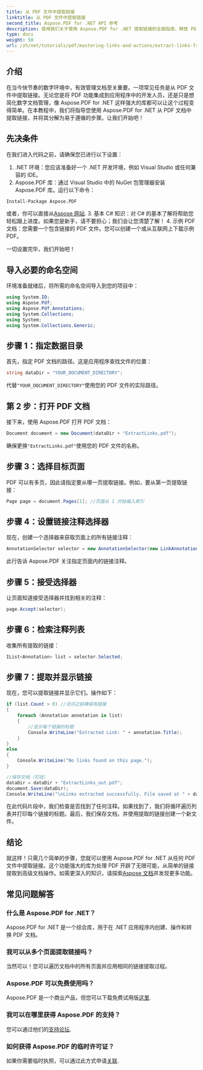 ```yaml
---
title: 从 PDF 文件中提取链接
linktitle: 从 PDF 文件中提取链接
second_title: Aspose.PDF for .NET API 参考
description: 使用我们关于使用 Aspose.PDF for .NET 提取链接的全面指南，释放 PDF 文档操作的潜力。本教程提供了详细的分步说明。
type: docs
weight: 50
url: /zh/net/tutorials/pdf/mastering-links-and-actions/extract-links-from-pdf-file/
---
```

## 介绍

在当今快节奏的数字环境中，有效管理文档至关重要。一项常见任务是从 PDF 文件中提取链接。无论您是将 PDF 功能集成到应用程序中的开发人员，还是只是想简化数字文档管理，像 Aspose.PDF for .NET 这样强大的库都可以让这个过程变得简单。在本教程中，我们将指导您使用 Aspose.PDF for .NET 从 PDF 文档中提取链接，并将其分解为易于遵循的步骤。让我们开始吧！

## 先决条件

在我们进入代码之前，请确保您已进行以下设置：

1. .NET 环境：您应该准备好一个 .NET 开发环境，例如 Visual Studio 或任何兼容的 IDE。
2. Aspose.PDF 库：通过 Visual Studio 中的 NuGet 包管理器安装 Aspose.PDF 库。运行以下命令：
```bash
Install-Package Aspose.PDF
```
或者，你可以直接从[Aspose 网站](https://releases.aspose.com/pdf/net/).
3. 基本 C# 知识：对 C# 的基本了解将帮助您轻松跟上进度。如果您是新手，请不要担心；我们会让您清楚了解！
4. 示例 PDF 文档：您需要一个包含链接的 PDF 文件。您可以创建一个或从互联网上下载示例 PDF。

一切设置完毕，我们开始吧！

## 导入必要的命名空间

环境准备就绪后，将所需的命名空间导入到您的项目中：

```csharp
using System.IO;
using Aspose.Pdf;
using Aspose.Pdf.Annotations;
using System.Collections;
using System;
using System.Collections.Generic;
```

## 步骤 1：指定数据目录

首先，指定 PDF 文档的路径。这是应用程序查找文件的位置：

```csharp
string dataDir = "YOUR_DOCUMENT_DIRECTORY";
```

代替`"YOUR_DOCUMENT_DIRECTORY"`使用您的 PDF 文件的实际路径。

## 第 2 步：打开 PDF 文档

接下来，使用 Aspose.PDF 打开 PDF 文档：

```csharp
Document document = new Document(dataDir + "ExtractLinks.pdf");
```

确保更换`"ExtractLinks.pdf"`使用您的 PDF 文件的名称。

## 步骤 3：选择目标页面

PDF 可以有多页，因此请指定要从哪一页提取链接。例如，要从第一页提取链接：

```csharp
Page page = document.Pages[1]; //页面从 1 开始编入索引
```

## 步骤 4：设置链接注释选择器

现在，创建一个选择器来获取页面上的所有链接注释：

```csharp
AnnotationSelector selector = new AnnotationSelector(new LinkAnnotation(page, Aspose.Pdf.Rectangle.Trivial));
```

此行告诉 Aspose.PDF 关注指定页面内的链接注释。

## 步骤 5：接受选择器

让页面知道接受选择器并找到相关的注释：

```csharp
page.Accept(selector);
```

## 步骤 6：检索注释列表

收集所有提取的链接：

```csharp
IList<Annotation> list = selector.Selected;
```

## 步骤 7：提取并显示链接

现在，您可以提取链接并显示它们。操作如下：

```csharp
if (list.Count > 0) //访问之前确保有链接
{
    foreach (Annotation annotation in list)
    {
        //显示每个链接的标题
        Console.WriteLine("Extracted Link: " + annotation.Title);
    }
}
else
{
    Console.WriteLine("No links found on this page.");
}

//保存文档（可选）
dataDir = dataDir + "ExtractLinks_out.pdf";
document.Save(dataDir);
Console.WriteLine("\nLinks extracted successfully. File saved at " + dataDir);
```

在此代码片段中，我们检查是否找到了任何注释。如果找到了，我们将循环遍历列表并打印每个链接的标题。最后，我们保存文档，并使用提取的链接创建一个新文件。

## 结论

就这样！只需几个简单的步骤，您就可以使用 Aspose.PDF for .NET 从任何 PDF 文件中提取链接。这个功能强大的库为处理 PDF 开辟了无限可能，从简单的链接提取到高级文档操作。如需更深入的知识，请探索[Aspose 文档](https://reference.aspose.com/pdf/net/)并发现更多功能。

## 常见问题解答

### 什么是 Aspose.PDF for .NET？
Aspose.PDF for .NET 是一个综合库，用于在 .NET 应用程序内创建、操作和转换 PDF 文档。

### 我可以从多个页面提取链接吗？
当然可以！您可以遍历文档中的所有页面并应用相同的链接提取过程。

### Aspose.PDF 可以免费使用吗？
 Aspose.PDF 是一个商业产品，但您可以下载免费试用版[这里](https://releases.aspose.com/).

### 我可以在哪里获得 Aspose.PDF 的支持？
您可以通过他们的[支持论坛](https://forum.aspose.com/c/pdf/10).

### 如何获得 Aspose.PDF 的临时许可证？
如果你需要临时执照，可以通过此方式申请[关联](https://purchase.aspose.com/temporary-license/).
